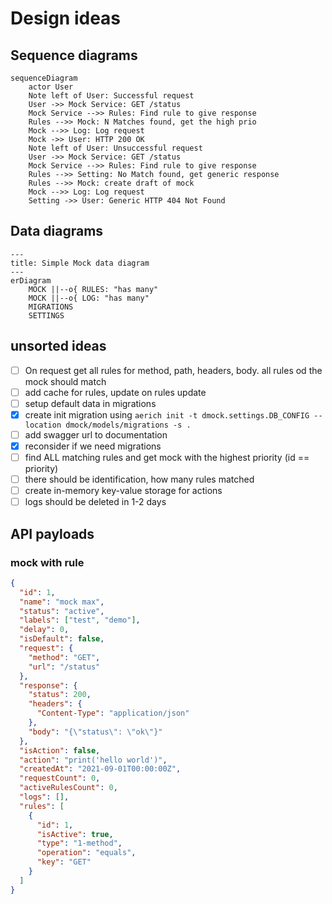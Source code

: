 # Design ideas

## Sequence diagrams

```mermaid
sequenceDiagram
    actor User
    Note left of User: Successful request
    User ->> Mock Service: GET /status
    Mock Service -->> Rules: Find rule to give response
    Rules -->> Mock: N Matches found, get the high prio
    Mock -->> Log: Log request
    Mock ->> User: HTTP 200 OK
    Note left of User: Unsuccessful request
    User ->> Mock Service: GET /status
    Mock Service -->> Rules: Find rule to give response
    Rules -->> Setting: No Match found, get generic response
    Rules -->> Mock: create draft of mock
    Mock -->> Log: Log request
    Setting ->> User: Generic HTTP 404 Not Found
```

## Data diagrams

```mermaid
---
title: Simple Mock data diagram
---
erDiagram
    MOCK ||--o{ RULES: "has many"
    MOCK ||--o{ LOG: "has many"
    MIGRATIONS
    SETTINGS
```

## unsorted ideas

- [ ] On request get all rules for method, path, headers, body. all rules od the mock should match
- [ ] add cache for rules, update on rules update
- [ ] setup default data in migrations
- [x] create init migration using `aerich init -t dmock.settings.DB_CONFIG --location dmock/models/migrations -s .`
- [ ] add swagger url to documentation
- [x] reconsider if we need migrations
- [ ] find ALL matching rules and get mock with the highest priority (id == priority)
- [ ] there should be identification, how many rules matched
- [ ] create in-memory key-value storage for actions
- [ ] logs should be deleted in 1-2 days

## API payloads
### mock with rule
```json
{
  "id": 1,
  "name": "mock max",
  "status": "active",
  "labels": ["test", "demo"],
  "delay": 0,
  "isDefault": false,
  "request": {
    "method": "GET",
    "url": "/status"
  },
  "response": {
    "status": 200,
    "headers": {
      "Content-Type": "application/json"
    },
    "body": "{\"status\": \"ok\"}"
  },
  "isAction": false,
  "action": "print('hello world')",
  "createdAt": "2021-09-01T00:00:00Z",
  "requestCount": 0,
  "activeRulesCount": 0,
  "logs": [],
  "rules": [
    {
      "id": 1,
      "isActive": true,
      "type": "1-method",
      "operation": "equals",
      "key": "GET"
    }
  ]
}
```